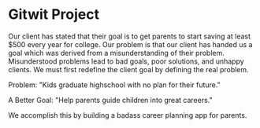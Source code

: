 # Gitwit Project

Our client has stated that their goal is to get parents to start saving at least $500 every year for college. Our problem is that our client has handed us a goal which was derived from a misunderstanding of their problem. Misunderstood problems lead to bad goals, poor solutions, and unhappy clients. We must first redefine the client goal by defining the real problem.

Problem: "Kids graduate highschool with no plan for their future."

A Better Goal: "Help parents guide children into great careers."

We accomplish this by building a badass career planning app for parents. 
